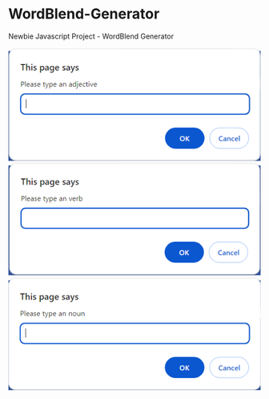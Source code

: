 # WordBlend-Generator
Newbie Javascript Project - WordBlend Generator

![ALT](screen1.png)
![ALT](screen2.png)
![ALT](screen3.png)
